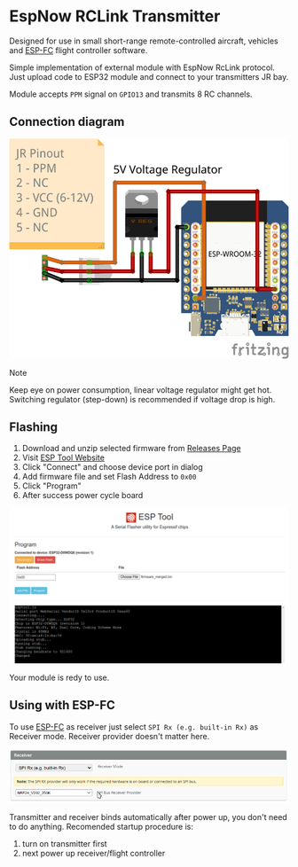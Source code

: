 # EspNow RCLink Transmitter

Designed for use in small short-range remote-controlled aircraft, vehicles and [ESP-FC](https://github.com/rtlopez/esp-fc) flight controller software.

Simple implementation of external module with EspNow RcLink protocol. Just upload code to ESP32 module and connect to your transmitters JR bay.

Module accepts `PPM` signal on `GPIO13` and transmits 8 RC channels.

## Connection diagram

![EspNow RcLink connections](/docs/img/espnow_rclink_tx_bb.png)

> [!NOTE]
> Keep eye on power consumption, linear voltage regulator might get hot. Switching regulator (step-down) is recommended if voltage drop is high.

## Flashing

1. Download and unzip selected firmware from [Releases Page](https://github.com/rtlopez/espnow-rclink-tx/releases)
2. Visit [ESP Tool Website](https://espressif.github.io/esptool-js/)
3. Click "Connect" and choose device port in dialog
4. Add firmware file and set Flash Address to `0x00`
5. Click "Program"
6. After success power cycle board

![EspNow RcLink Flashing](/docs/img/esptool-js-flash-connect.png)

Your module is redy to use.

## Using with ESP-FC

To use [ESP-FC](https://github.com/rtlopez/esp-fc) as receiver just select `SPI Rx (e.g. built-in Rx)` as Receiver mode. Receiver provider doesn't matter here.

![ESP-FC receiver](/docs/img/espfc_receiver.png)

Transmitter and receiver binds automatically after power up, you don't need to do anything. Recomended startup procedure is:
  1. turn on transmitter first
  2. next power up receiver/flight controller
